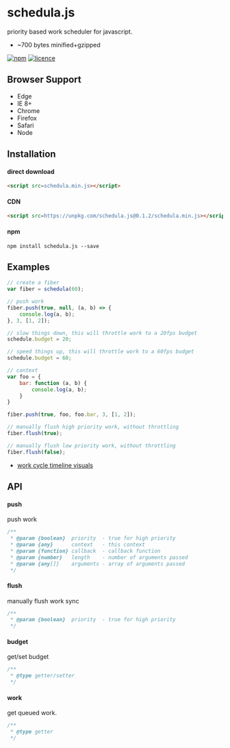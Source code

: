 # schedula.js 

priority based work scheduler for javascript.

- ~700 bytes minified+gzipped

[![npm](https://img.shields.io/npm/v/schedula.svg?style=flat)](https://www.npmjs.com/package/schedula) [![licence](https://img.shields.io/badge/licence-MIT-blue.svg?style=flat)](https://github.com/thysultan/schedula.js/blob/master/LICENSE.md)


## Browser Support

* Edge
* IE 8+
* Chrome
* Firefox
* Safari
* Node

## Installation

#### direct download

```html
<script src=schedula.min.js></script>
```

#### CDN

```html
<script src=https://unpkg.com/schedula.js@0.1.2/schedula.min.js></script>
```

#### npm

```
npm install schedula.js --save
```

## Examples

```javascript
// create a fiber
var fiber = schedula(60);

// push work
fiber.push(true, null, (a, b) => {
	console.log(a, b);
}, 3, [1, 2]);

// slow things down, this will throttle work to a 20fps budget
schedule.budget = 20;

// speed things up, this will throttle work to a 60fps budget
schedule.budget = 60;

// context
var foo = {
	bar: function (a, b) {
		console.log(a, b);
	}
}

fiber.push(true, foo, foo.bar, 3, [1, 2]);

// manually flush high priority work, without throttling
fiber.flush(true); 

// manually flush low priority work, without throttling
fiber.flush(false);
```

- [work cycle timeline visuals](https://rawgit.com/thysultan/schedula.js/master/examples/index.html)

## API

#### push

push work

```javascript
/**
 * @param {boolean}  priority  - true for high priority
 * @param {any}      context   - this context
 * @param {function} callback  - callback function
 * @param {number}   length    - number of arguments passed
 * @param {any[]}    arguments - array of arguments passed
 */
```

#### flush

manually flush work sync

```javascript
/**
 * @param {boolean}  priority  - true for high priority
 */
```

#### budget

get/set budget

```javascript
/**
 * @type getter/setter
 */
```

#### work

get queued work.

```javascript
/**
 * @type getter
 */
```
